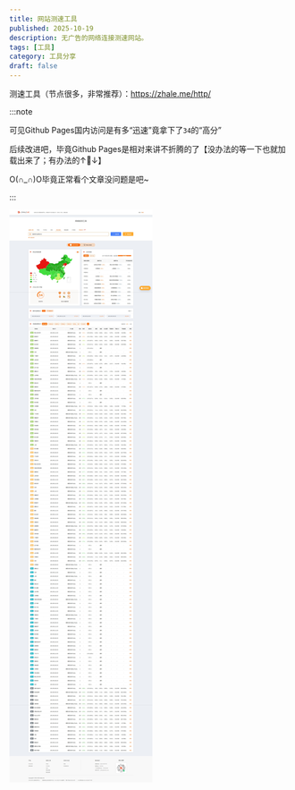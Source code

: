 ```yaml
---
title: 网站测速工具
published: 2025-10-19
description: 无广告的网络连接测速网站。
tags: [工具]
category: 工具分享
draft: false
---
```


测速工具（节点很多，非常推荐）：https://zhale.me/http/

:::note

可见Github Pages国内访问是有多“迅速”竟拿下了`34`的“高分”

后续改进吧，毕竟Github Pages是相对来讲不折腾的了【没办法的等一下也就加载出来了；有办法的↑🧱↓】

O(∩_∩)O毕竟正常看个文章没问题是吧~

:::

![图片](./halei.jpeg)